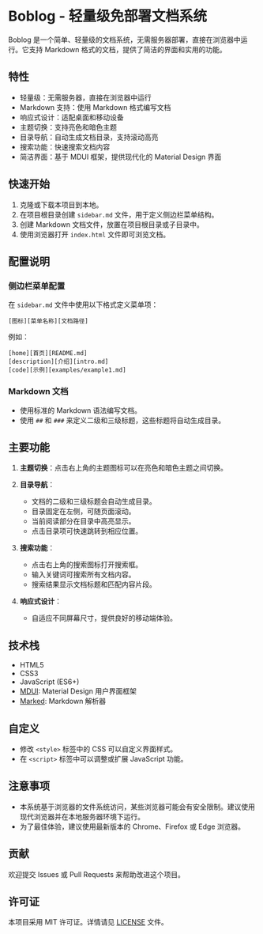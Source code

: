 # Boblog - 轻量级免部署文档系统

Boblog 是一个简单、轻量级的文档系统，无需服务器部署，直接在浏览器中运行。它支持 Markdown 格式的文档，提供了简洁的界面和实用的功能。

## 特性

- 轻量级：无需服务器，直接在浏览器中运行
- Markdown 支持：使用 Markdown 格式编写文档
- 响应式设计：适配桌面和移动设备
- 主题切换：支持亮色和暗色主题
- 目录导航：自动生成文档目录，支持滚动高亮
- 搜索功能：快速搜索文档内容
- 简洁界面：基于 MDUI 框架，提供现代化的 Material Design 界面

## 快速开始

1. 克隆或下载本项目到本地。
2. 在项目根目录创建 `sidebar.md` 文件，用于定义侧边栏菜单结构。
3. 创建 Markdown 文档文件，放置在项目根目录或子目录中。
4. 使用浏览器打开 `index.html` 文件即可浏览文档。

## 配置说明

### 侧边栏菜单配置

在 `sidebar.md` 文件中使用以下格式定义菜单项：

```
[图标][菜单名称][文档路径]
```

例如：

```
[home][首页][README.md]
[description][介绍][intro.md]
[code][示例][examples/example1.md]
```

### Markdown 文档

- 使用标准的 Markdown 语法编写文档。
- 使用 `##` 和 `###` 来定义二级和三级标题，这些标题将自动生成目录。

## 主要功能

1. **主题切换**：点击右上角的主题图标可以在亮色和暗色主题之间切换。

2. **目录导航**：
   - 文档的二级和三级标题会自动生成目录。
   - 目录固定在左侧，可随页面滚动。
   - 当前阅读部分在目录中高亮显示。
   - 点击目录项可快速跳转到相应位置。

3. **搜索功能**：
   - 点击右上角的搜索图标打开搜索框。
   - 输入关键词可搜索所有文档内容。
   - 搜索结果显示文档标题和匹配内容片段。

4. **响应式设计**：
   - 自适应不同屏幕尺寸，提供良好的移动端体验。

## 技术栈

- HTML5
- CSS3
- JavaScript (ES6+)
- [MDUI](https://www.mdui.org/): Material Design 用户界面框架
- [Marked](https://marked.js.org/): Markdown 解析器

## 自定义

- 修改 `<style>` 标签中的 CSS 可以自定义界面样式。
- 在 `<script>` 标签中可以调整或扩展 JavaScript 功能。

## 注意事项

- 本系统基于浏览器的文件系统访问，某些浏览器可能会有安全限制。建议使用现代浏览器并在本地服务器环境下运行。
- 为了最佳体验，建议使用最新版本的 Chrome、Firefox 或 Edge 浏览器。

## 贡献

欢迎提交 Issues 或 Pull Requests 来帮助改进这个项目。

## 许可证

本项目采用 MIT 许可证。详情请见 [LICENSE](LICENSE) 文件。
